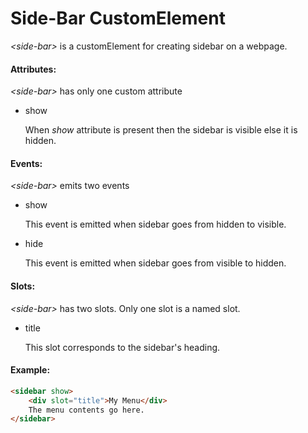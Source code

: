 # Side-Bar CustomElement
*\<side-bar\>* is a customElement for creating sidebar on a webpage.

#### Attributes:
*\<side-bar\>* has only one custom attribute
- show

	When *show* attribute is present then the sidebar is visible else it is hidden.

#### Events:
*\<side-bar\>* emits two events
- show

	This event is emitted when sidebar goes from hidden to visible.
- hide

	This event is emitted when sidebar goes from visible to hidden.

#### Slots:
*\<side-bar\>* has two slots. Only one slot is a named slot.
- title

	This slot corresponds to the sidebar's heading.

#### Example:
```html
<sidebar show>
	<div slot="title">My Menu</div>
	The menu contents go here.
</sidebar>
```